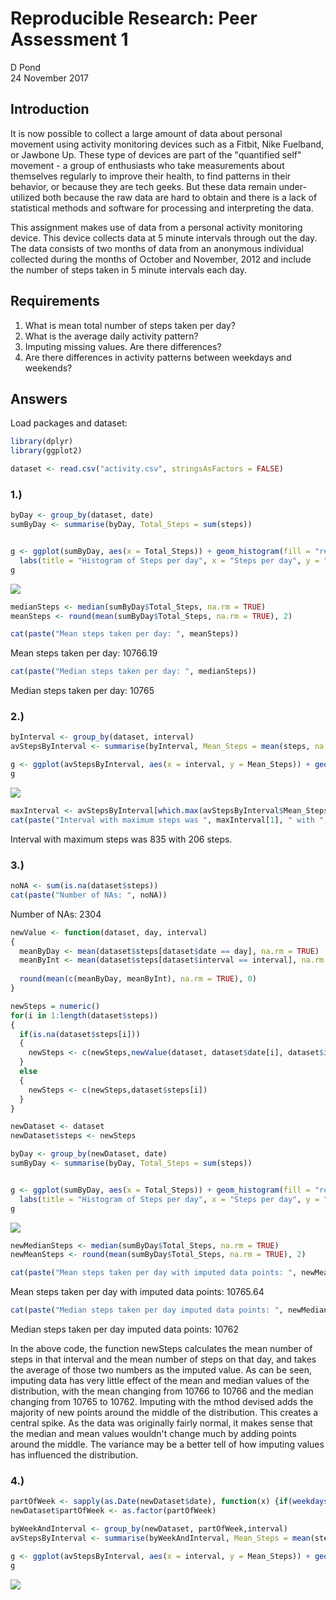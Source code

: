 # Reproducible Research: Peer Assessment 1
D Pond  
24 November 2017  



## Introduction

It is now possible to collect a large amount of data about personal movement using activity monitoring devices such as a Fitbit, Nike Fuelband, or Jawbone Up. These type of devices are part of the "quantified self" movement - a group of enthusiasts who take measurements about themselves regularly to improve their health, to find patterns in their behavior, or because they are tech geeks. But these data remain under-utilized both because the raw data are hard to obtain and there is a lack of statistical methods and software for processing and interpreting the data.

This assignment makes use of data from a personal activity monitoring device. This device collects data at 5 minute intervals through out the day. The data consists of two months of data from an anonymous individual collected during the months of October and November, 2012 and include the number of steps taken in 5 minute intervals each day.

## Requirements

1. What is mean total number of steps taken per day?
2. What is the average daily activity pattern?
3. Imputing missing values. Are there differences?
4. Are there differences in activity patterns between weekdays and weekends?

## Answers

Load packages and dataset:


```r
library(dplyr)
library(ggplot2)

dataset <- read.csv("activity.csv", stringsAsFactors = FALSE)
```

### 1.)


```r
byDay <- group_by(dataset, date)
sumByDay <- summarise(byDay, Total_Steps = sum(steps))


g <- ggplot(sumByDay, aes(x = Total_Steps)) + geom_histogram(fill = "red", binwidth = 1000) +
  labs(title = "Histogram of Steps per day", x = "Steps per day", y = "Frequency")
g
```

![](PA1_template_files/figure-html/unnamed-chunk-2-1.png)<!-- -->

```r
medianSteps <- median(sumByDay$Total_Steps, na.rm = TRUE)
meanSteps <- round(mean(sumByDay$Total_Steps, na.rm = TRUE), 2)

cat(paste("Mean steps taken per day: ", meanSteps))
```

Mean steps taken per day:  10766.19

```r
cat(paste("Median steps taken per day: ", medianSteps))
```

Median steps taken per day:  10765

### 2.)


```r
byInterval <- group_by(dataset, interval)
avStepsByInterval <- summarise(byInterval, Mean_Steps = mean(steps, na.rm = TRUE))

g <- ggplot(avStepsByInterval, aes(x = interval, y = Mean_Steps)) + geom_point() + geom_line()
g
```

![](PA1_template_files/figure-html/unnamed-chunk-3-1.png)<!-- -->

```r
maxInterval <- avStepsByInterval[which.max(avStepsByInterval$Mean_Steps),]
cat(paste("Interval with maximum steps was ", maxInterval[1], " with ", round(maxInterval[2],0), " steps."))
```

Interval with maximum steps was  835  with  206  steps.

### 3.)


```r
noNA <- sum(is.na(dataset$steps))
cat(paste("Number of NAs: ", noNA))
```

Number of NAs:  2304

```r
newValue <- function(dataset, day, interval)
{
  meanByDay <- mean(dataset$steps[dataset$date == day], na.rm = TRUE)
  meanByInt <- mean(dataset$steps[dataset$interval == interval], na.rm = TRUE)
  
  round(mean(c(meanByDay, meanByInt), na.rm = TRUE), 0)
}

newSteps = numeric()
for(i in 1:length(dataset$steps))
{
  if(is.na(dataset$steps[i]))
  {
    newSteps <- c(newSteps,newValue(dataset, dataset$date[i], dataset$interval[i]))
  }
  else
  {
    newSteps <- c(newSteps,dataset$steps[i])
  }
}

newDataset <- dataset
newDataset$steps <- newSteps

byDay <- group_by(newDataset, date)
sumByDay <- summarise(byDay, Total_Steps = sum(steps))


g <- ggplot(sumByDay, aes(x = Total_Steps)) + geom_histogram(fill = "red", binwidth = 1000) +
  labs(title = "Histogram of Steps per day", x = "Steps per day", y = "Frequency")
g
```

![](PA1_template_files/figure-html/unnamed-chunk-4-1.png)<!-- -->

```r
newMedianSteps <- median(sumByDay$Total_Steps, na.rm = TRUE)
newMeanSteps <- round(mean(sumByDay$Total_Steps, na.rm = TRUE), 2)

cat(paste("Mean steps taken per day with imputed data points: ", newMeanSteps))
```

Mean steps taken per day with imputed data points:  10765.64

```r
cat(paste("Median steps taken per day imputed data points: ", newMedianSteps))
```

Median steps taken per day imputed data points:  10762

In the above code, the function newSteps calculates the mean number of steps in that interval and the mean number of steps on that day, and takes the average of those two numbers as the imputed value. As can be seen, imputing data has very little effect of the mean and median values of the distribution, with the mean changing from 10766 to 10766 and the median changing from 10765 to 10762. Imputing with the mthod devised adds the majority of new points around the middle of the distribution. This creates a central spike. As the data was originally fairly normal, it makes sense that the median and mean values wouldn't change much by adding points around the middle. The variance may be a better tell of how imputing values has influenced the distribution.

### 4.)


```r
partOfWeek <- sapply(as.Date(newDataset$date), function(x) {if(weekdays(x) %in% c("Monday", "Tuesday", "Wednesday", "Thursday", "Friday")){"Weekday"} else {"Weekend"}})
newDataset$partOfWeek <- as.factor(partOfWeek)

byWeekAndInterval <- group_by(newDataset, partOfWeek,interval)
avStepsByInterval <- summarise(byWeekAndInterval, Mean_Steps = mean(steps, na.rm = TRUE))

g <- ggplot(avStepsByInterval, aes(x = interval, y = Mean_Steps)) + geom_point() + geom_line() + facet_grid(partOfWeek ~ .)
g
```

![](PA1_template_files/figure-html/unnamed-chunk-5-1.png)<!-- -->
